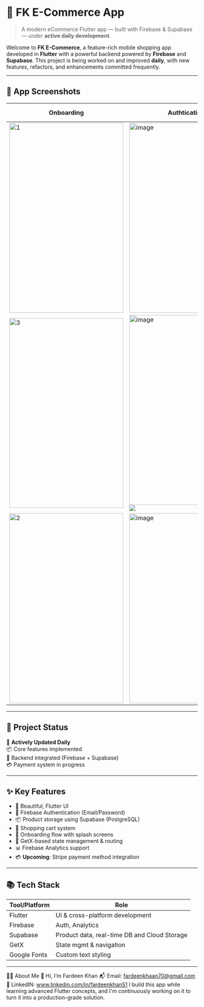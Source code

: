 # 🛒 FK E-Commerce App

> A modern eCommerce Flutter app — built with Firebase & Supabase — under **active daily development**.

Welcome to **FK E-Commerce**, a feature-rich mobile shopping app developed in **Flutter** with a powerful backend powered by **Firebase** and **Supabase**. This project is being worked on and improved **daily**, with new features, refactors, and enhancements committed frequently.

---

## 📸 App Screenshots

| Onboarding               | Authtication               | Product Details         |
|--------------------------|--------------------------|---------------------------|
| <img width="300" height="500" alt="1" src="https://github.com/user-attachments/assets/32734f0e-a09f-49c5-9efc-a8fddabf5ee9" />| <img width="300" height="500" alt="image" src="https://github.com/user-attachments/assets/b67516d7-196f-405a-9af8-fa16f468b6d8" />|![](screenshots/product_detail.png) |
| <img width="300" height="500" alt="3" src="https://github.com/user-attachments/assets/1321b260-8ba5-41bb-b01e-81b1702cf13a" />|<img width="300" height="500" alt="image" src="https://github.com/user-attachments/assets/c1d7343e-e1f6-45c6-b87e-fe9cf07c06af" />![](screenshots/product_detail.png) |
| <img width="300" height="500" alt="2" src="https://github.com/user-attachments/assets/10fabe2e-ab56-456f-ac5d-ba10aadc6058" />| <img width="300" height="500" alt="image" src="https://github.com/user-attachments/assets/c923234e-74fd-49c8-9859-41f6aea8cc28" />| ![](screenshots/product_detail.png) |






---

## 🚧 Project Status

🔄 **Actively Updated Daily**  
📦 Core features implemented  
🧾 Backend integrated (Firebase + Supabase)  
💳 Payment system in progress  

---

## ✨ Key Features

- 📱 Beautiful, Flutter UI
- 🔐 Firebase Authentication (Email/Password)
- 📦 Product storage using Supabase (PostgreSQL)
- 🛒 Shopping cart system
- 🧭 Onboarding flow with splash screens
- 🔧 GetX-based state management & routing
- 📊 Firebase Analytics support
- 💳 **Upcoming**: Stripe payment method integration

---

## 📚 Tech Stack

| Tool/Platform  | Role                            |
|----------------|---------------------------------|
| Flutter        | UI & cross-platform development |
| Firebase       | Auth, Analytics                 |
| Supabase       | Product data, real-time DB and Cloud Storage      |
| GetX           | State mgmt & navigation         |
| Google Fonts   | Custom text styling             |

---
🧑‍💻 About Me
👋 Hi, I’m Fardeen Khan
📬 Email: fardeenkhaan70@gmail.com
🔗 LinkedIN: www.linkedin.com/in/fardeenkhan51
I build this app while learning advanced Flutter concepts, and I'm continuously working on it to turn it into a production-grade solution.

